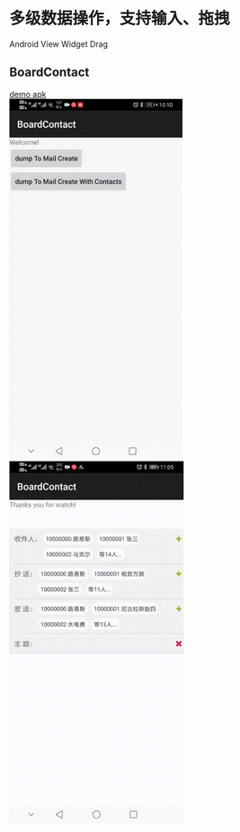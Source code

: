 # **多级数据操作，支持输入、拖拽**
Android View Widget Drag
## BoardContact

[demo apk](sampleApk/dragContact.apk)  
![demo1.gif](https://github.com/xmq479361/BoardContact/raw/master/sampleApk/demo1.gif)
![demo2.gif](https://github.com/xmq479361/BoardContact/raw/master/sampleApk/demo2.gif)
